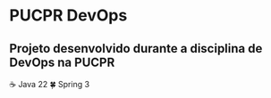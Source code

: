 # PUCPR DevOps

## Projeto desenvolvido durante a disciplina de DevOps na PUCPR

☕ Java 22
🍀 Spring 3